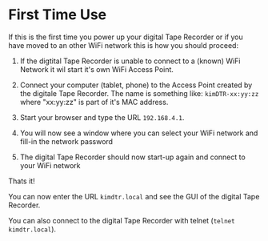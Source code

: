 # First Time Use

If this is the first time you power up your digital Tape Recorder or if
you have moved to an other WiFi network this is how you should proceed:

1.  If the digtital Tape Recorder is unable to connect to a (known) WiFi Network it wil start it's own WiFi Access Point.

2.  Connect your computer (tablet, phone) to the Access Point created by the digitale Tape Recorder.  The name is something like: `kimDTR-xx:yy:zz` where "xx:yy:zz" is part of it's MAC address.

3.  Start your browser and type the URL `192.168.4.1`.

4.  You will now see a window where you can select your WiFi network and fill-in the network password

5.  The digital Tape Recorder should now start-up again and connect to your WiFi network

Thats it!

You can now enter the URL `kimdtr.local` and see the GUI of the digital Tape Recorder.

You can also connect to the digital Tape Recorder with telnet (`telnet kimdtr.local`).
